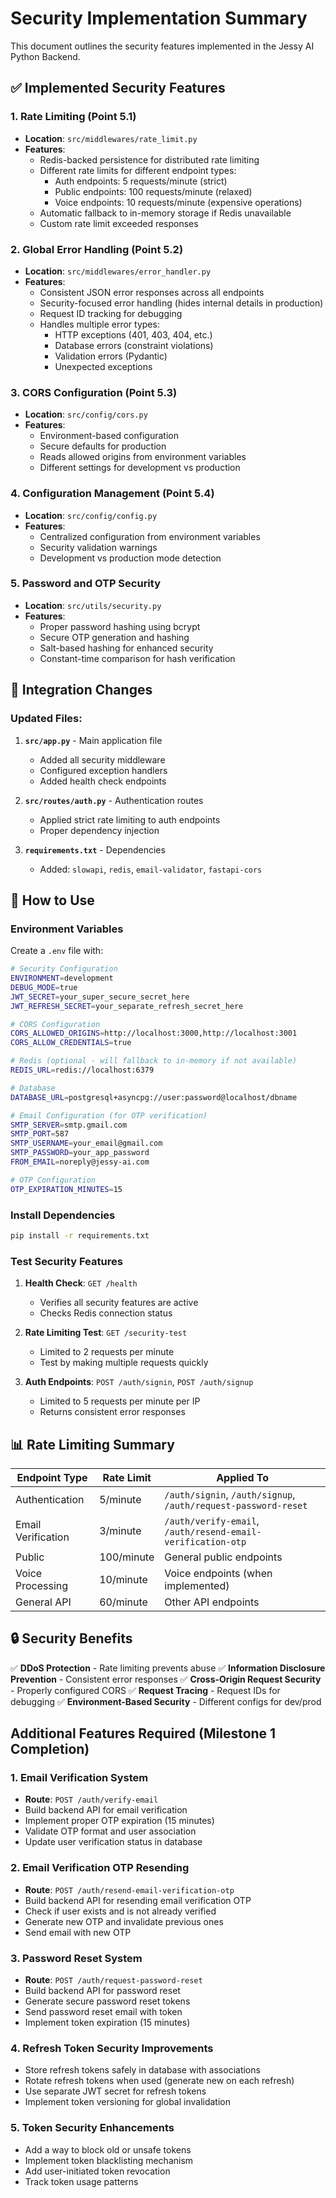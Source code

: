 # Security Implementation Summary

This document outlines the security features implemented in the Jessy AI Python Backend.

## ✅ Implemented Security Features

### 1. Rate Limiting (Point 5.1)
- **Location**: `src/middlewares/rate_limit.py`
- **Features**:
  - Redis-backed persistence for distributed rate limiting
  - Different rate limits for different endpoint types:
    - Auth endpoints: 5 requests/minute (strict)
    - Public endpoints: 100 requests/minute (relaxed)
    - Voice endpoints: 10 requests/minute (expensive operations)
  - Automatic fallback to in-memory storage if Redis unavailable
  - Custom rate limit exceeded responses

### 2. Global Error Handling (Point 5.2)
- **Location**: `src/middlewares/error_handler.py`
- **Features**:
  - Consistent JSON error responses across all endpoints
  - Security-focused error handling (hides internal details in production)
  - Request ID tracking for debugging
  - Handles multiple error types:
    - HTTP exceptions (401, 403, 404, etc.)
    - Database errors (constraint violations)
    - Validation errors (Pydantic)
    - Unexpected exceptions

### 3. CORS Configuration (Point 5.3)
- **Location**: `src/config/cors.py`
- **Features**:
  - Environment-based configuration
  - Secure defaults for production
  - Reads allowed origins from environment variables
  - Different settings for development vs production

### 4. Configuration Management (Point 5.4)
- **Location**: `src/config/config.py`
- **Features**:
  - Centralized configuration from environment variables
  - Security validation warnings
  - Development vs production mode detection

### 5. Password and OTP Security
- **Location**: `src/utils/security.py`
- **Features**:
  - Proper password hashing using bcrypt
  - Secure OTP generation and hashing
  - Salt-based hashing for enhanced security
  - Constant-time comparison for hash verification

## 🔧 Integration Changes

### Updated Files:

1. **`src/app.py`** - Main application file
   - Added all security middleware
   - Configured exception handlers
   - Added health check endpoints

2. **`src/routes/auth.py`** - Authentication routes
   - Applied strict rate limiting to auth endpoints
   - Proper dependency injection

3. **`requirements.txt`** - Dependencies
   - Added: `slowapi`, `redis`, `email-validator`, `fastapi-cors`

## 🚀 How to Use

### Environment Variables
Create a `.env` file with:
```bash
# Security Configuration
ENVIRONMENT=development
DEBUG_MODE=true
JWT_SECRET=your_super_secure_secret_here
JWT_REFRESH_SECRET=your_separate_refresh_secret_here

# CORS Configuration
CORS_ALLOWED_ORIGINS=http://localhost:3000,http://localhost:3001
CORS_ALLOW_CREDENTIALS=true

# Redis (optional - will fallback to in-memory if not available)
REDIS_URL=redis://localhost:6379

# Database
DATABASE_URL=postgresql+asyncpg://user:password@localhost/dbname

# Email Configuration (for OTP verification)
SMTP_SERVER=smtp.gmail.com
SMTP_PORT=587
SMTP_USERNAME=your_email@gmail.com
SMTP_PASSWORD=your_app_password
FROM_EMAIL=noreply@jessy-ai.com

# OTP Configuration
OTP_EXPIRATION_MINUTES=15
```

### Install Dependencies
```bash
pip install -r requirements.txt
```

### Test Security Features

1. **Health Check**: `GET /health`
   - Verifies all security features are active
   - Checks Redis connection status

2. **Rate Limiting Test**: `GET /security-test`
   - Limited to 2 requests per minute
   - Test by making multiple requests quickly

3. **Auth Endpoints**: `POST /auth/signin`, `POST /auth/signup`
   - Limited to 5 requests per minute per IP
   - Returns consistent error responses

## 📊 Rate Limiting Summary

| Endpoint Type | Rate Limit | Applied To |
|---------------|------------|------------|
| Authentication | 5/minute | `/auth/signin`, `/auth/signup`, `/auth/request-password-reset` |
| Email Verification | 3/minute | `/auth/verify-email`, `/auth/resend-email-verification-otp` |
| Public | 100/minute | General public endpoints |
| Voice Processing | 10/minute | Voice endpoints (when implemented) |
| General API | 60/minute | Other API endpoints |

## 🔒 Security Benefits

✅ **DDoS Protection** - Rate limiting prevents abuse
✅ **Information Disclosure Prevention** - Consistent error responses
✅ **Cross-Origin Request Security** - Properly configured CORS
✅ **Request Tracing** - Request IDs for debugging
✅ **Environment-Based Security** - Different configs for dev/prod

## Additional Features Required (Milestone 1 Completion)

### 1. Email Verification System
- **Route**: `POST /auth/verify-email`
- Build backend API for email verification
- Implement proper OTP expiration (15 minutes)
- Validate OTP format and user association
- Update user verification status in database

### 2. Email Verification OTP Resending
- **Route**: `POST /auth/resend-email-verification-otp`
- Build backend API for resending email verification OTP
- Check if user exists and is not already verified
- Generate new OTP and invalidate previous ones
- Send email with new OTP

### 3. Password Reset System
- **Route**: `POST /auth/request-password-reset`
- Build backend API for password reset
- Generate secure password reset tokens
- Send password reset email with token
- Implement token expiration (15 minutes)

### 4. Refresh Token Security Improvements
- Store refresh tokens safely in database with associations
- Rotate refresh tokens when used (generate new on each refresh)
- Use separate JWT secret for refresh tokens
- Implement token versioning for global invalidation

### 5. Token Security Enhancements
- Add a way to block old or unsafe tokens
- Implement token blacklisting mechanism
- Add user-initiated token revocation
- Track token usage patterns


